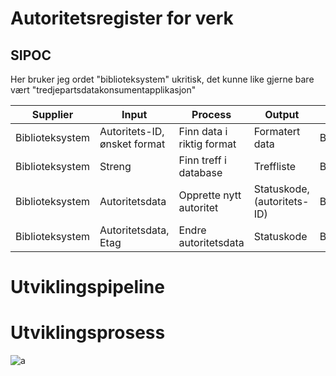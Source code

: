 # Autoritetsregister for verk

## SIPOC

Her bruker jeg ordet "biblioteksystem" ukritisk, det kunne like gjerne bare vært "tredjepartsdatakonsumentapplikasjon"

| Supplier | Input | Process | Output | Customer |
|----------|-------|---------|--------|----------|
| Biblioteksystem | Autoritets-ID, ønsket format | Finn data i riktig format | Formatert data | Bibliotekssystem |
| Biblioteksystem | Streng | Finn treff i database | Treffliste | Biblioteksystem |
| Biblioteksystem | Autoritetsdata | Opprette nytt autoritet | Statuskode, (autoritets-ID) | Biblioteksystem |
| Biblioteksystem | Autoritetsdata, Etag | Endre autoritetsdata | Statuskode | Biblioteksystem |


# Utviklingspipeline



# Utviklingsprosess




![a](http://www.growing-object-oriented-software.com/figures/tdd-with-acceptance-tests.svg)

